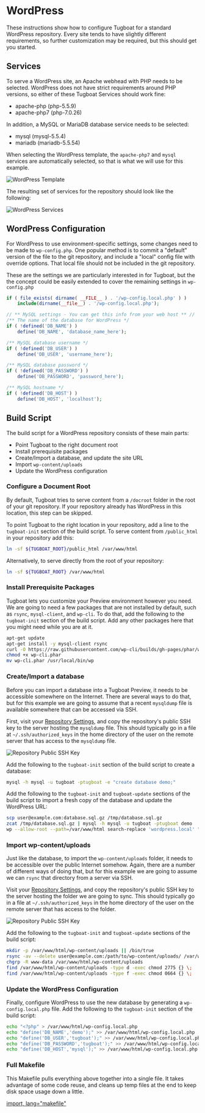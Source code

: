 # WordPress

These instructions show how to configure Tugboat for a standard WordPress repository. Every site tends to have slightly different requirements, so further customization may be required, but this should get you started.

## Services

To serve a WordPress site, an Apache webhead with PHP needs to be
selected. WordPress does not have strict requirements around PHP versions, so either of these Tugboat Services should work fine:

* apache-php (php-5.5.9)
* apache-php7 (php-7.0.26)

In addition, a MySQL or MariaDB database service needs to be selected:

* mysql (mysql-5.5.4)
* mariadb (mariadb-5.5.54)

When selecting the WordPress template, the `apache-php7` and `mysql` services are automatically selected, so that is what we will use for this example.

![WordPress Template](_images/wordpress-template.png)

The resulting set of services for the repository should look like the following:

![WordPress Services](_images/wordpress-services.png)

## WordPress Configuration

For WordPress to use environment-specific settings, some changes need
to be made to `wp-config.php`. One popular method is to commit a "default" version of the file to the git repository, and include a "local" config file with override options. That local file should not be included in the git
repository.

These are the settings we are particularly interested in for Tugboat, but the
the concept could be easily extended to cover the remaining settings in
`wp-config.php`

```php
if ( file_exists( dirname( __FILE__ ) . '/wp-config.local.php' ) )
    include(dirname(__file__) . '/wp-config.local.php');

// ** MySQL settings - You can get this info from your web host ** //
/** The name of the database for WordPress */
if ( !defined('DB_NAME') )
    define('DB_NAME', 'database_name_here');

/** MySQL database username */
if ( !defined('DB_USER') )
    define('DB_USER', 'username_here');

/** MySQL database password */
if ( !defined('DB_PASSWORD') )
    define('DB_PASSWORD', 'password_here');

/** MySQL hostname */
if ( !defined('DB_HOST') )
    define('DB_HOST', 'localhost');
```

## Build Script

The build script for a WordPress repository consists of these main parts:

* Point Tugboat to the right document root
* Install prerequisite packages
* Create/Import a database, and update the site URL
* Import `wp-content/uploads`
* Update the WordPress configuration

### Configure a Document Root

By default, Tugboat tries to serve content from a `/docroot` folder in the root
of your git repository. If your repository already has WordPress in this
location, this step can be skipped.

To point Tugboat to the right location in your repository, add a line to the
`tugboat-init` section of the build script. To serve content from `/public_html` in your repository add this:


```sh
ln -sf ${TUGBOAT_ROOT}/public_html /var/www/html
```

Alternatively, to serve directly from the root of your repository:

```sh
ln -sf ${TUGBOAT_ROOT} /var/www/html
```

### Install Prerequisite Packages

Tugboat lets you customize your Preview environment however you need. We are going to need a few packages that are not installed by default, such as `rsync`, `mysql-client`, and `wp-cli`. To do that, add the following to the
`tugboat-init` section of the build script. Add any other packages here that you might need while you are at it.

```sh
apt-get update
apt-get install -y mysql-client rsync
curl -O https://raw.githubusercontent.com/wp-cli/builds/gh-pages/phar/wp-cli.phar
chmod +x wp-cli.phar
mv wp-cli.phar /usr/local/bin/wp
```

### Create/Import a database

Before you can import a database into a Tugboat Preview, it needs to be
accessible somewhere on the Internet. There are several ways to do that, but for this example we are going to assume that a recent `mysqldump` file is available somewhere that can be accessed via SSH.

First, visit your [Repository Settings](/tugboat-dashboard/repositories/), and copy the repository's public SSH key to the server hosting the `mysqldump` file. This should typically go in a file at `~/.ssh/authorized_keys` in the home directory of the user on the remote server that has access to the `mysqldump` file.

![Repository Public SSH Key](../_images/repo-public-key.png)

Add the following to the `tugboat-init` section of the build script to create a
database:

```sh
mysql -h mysql -u tugboat -ptugboat -e "create database demo;"
```
Add the following  to the `tugboat-init` and `tugboat-update` sections of the
build script to import a fresh copy of the database and update the WordPress URL:

```sh
scp user@example.com:database.sql.gz /tmp/database.sql.gz
zcat /tmp/database.sql.gz | mysql -h mysql -u tugboat -ptugboat demo
wp --allow-root --path=/var/www/html search-replace 'wordpress.local' "${TUGBOAT_PREVIEW}-${TUGBOAT_TOKEN}.${TUGBOAT_DOMAIN}" --skip-columns=guid
```

### Import wp-content/uploads

Just like the database, to import the `wp-content/uploads` folder, it needs to be accessible over the public Internet somehow. Again, there are a
number of different ways of doing that, but for this example we are going to
assume we can `rsync` that directory from a server via SSH.

Visit your [Repository Settings](/tugboat-dashboard/repositories/), and copy the repository's public SSH key to the server hosting the folder we are going to sync. This should typically go in a file at `~/.ssh/authorized_keys` in the home directory of the user on the remote server that has access to the folder.

![Repository Public SSH Key](../_images/repo-public-key.png)

Add the following to the `tugboat-init` and `tugboat-update` sections of the
build script:

```sh
mkdir -p /var/www/html/wp-content/uploads || /bin/true
rsync -av --delete user@example.com:/path/to/wp-content/uploads/ /var/www/html/wp-content/uploads/
chgrp -R www-data /var/www/html/wp-content/uploads
find /var/www/html/wp-content/uploads -type d -exec chmod 2775 {} \;
find /var/www/html/wp-content/uploads -type f -exec chmod 0664 {} \;
```

### Update the WordPress Configuration

Finally, configure WordPress to use the new database by generating a
`wp-config.local.php` file. Add the following to the `tugboat-init` section of
the build script:

```sh
echo "<?php" > /var/www/html/wp-config.local.php
echo "define('DB_NAME','demo');" >> /var/www/html/wp-config.local.php
echo "define('DB_USER','tugboat');" >> /var/www/html/wp-config.local.php
echo "define('DB_PASSWORD','tugboat');" >> /var/www/html/wp-config.local.php
echo "define('DB_HOST','mysql');" >> /var/www/html/wp-config.local.php
```

### Full Makefile

This Makefile pulls everything above together into a single file. It takes
advantage of some code reuse, and cleans up temp files at the end to keep  disk space usage down a little.

[import, lang="makefile"](Makefile)
